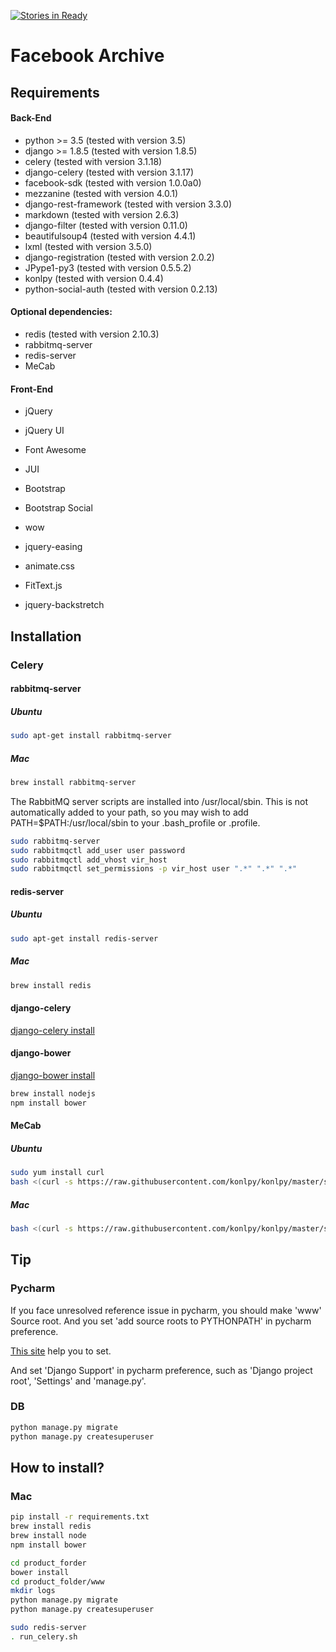 [![Stories in Ready](https://badge.waffle.io/egaoneko/fb_archive.png?label=ready&title=Ready)](https://waffle.io/egaoneko/fb_archive)

# Facebook Archive

## Requirements

#### Back-End

* python >= 3.5 (tested with version 3.5)
* django >= 1.8.5 (tested with version 1.8.5)
* celery (tested with version 3.1.18)
* django-celery (tested with version 3.1.17)
* facebook-sdk (tested with version 1.0.0a0)
* mezzanine (tested with version 4.0.1)
* django-rest-framework (tested with version 3.3.0)
* markdown (tested with version 2.6.3)
* django-filter (tested with version 0.11.0)
* beautifulsoup4 (tested with version 4.4.1)
* lxml (tested with version 3.5.0)
* django-registration (tested with version 2.0.2)
* JPype1-py3 (tested with version 0.5.5.2)
* konlpy (tested with version 0.4.4)
* python-social-auth (tested with version 0.2.13)

#### Optional dependencies:

* redis (tested with version 2.10.3)
* rabbitmq-server
* redis-server
* MeCab

#### Front-End

* jQuery
* jQuery UI
* Font Awesome
* JUI
* Bootstrap
* Bootstrap Social

* wow
* jquery-easing
* animate.css
* FitText.js
* jquery-backstretch

## Installation

### Celery

#### rabbitmq-server

##### Ubuntu

```bash
sudo apt-get install rabbitmq-server
```
##### Mac

```bash
brew install rabbitmq-server
```

The RabbitMQ server scripts are installed into /usr/local/sbin. This is not automatically added to your path, so you may wish to add
PATH=$PATH:/usr/local/sbin to your .bash_profile or .profile.

```bash
sudo rabbitmq-server
sudo rabbitmqctl add_user user password
sudo rabbitmqctl add_vhost vir_host
sudo rabbitmqctl set_permissions -p vir_host user ".*" ".*" ".*"
```


#### redis-server

##### Ubuntu

```bash
sudo apt-get install redis-server
```

##### Mac

```bash
brew install redis
```


#### django-celery

[django-celery install](http://docs.celeryproject.org/en/latest/django/first-steps-with-django.html#using-the-django-orm-cache-as-a-result-backend)


#### django-bower

[django-bower install](https://django-bower.readthedocs.org/en/latest/installation.html)

```bash
brew install nodejs
npm install bower
```

#### MeCab

##### Ubuntu

```bash
sudo yum install curl
bash <(curl -s https://raw.githubusercontent.com/konlpy/konlpy/master/scripts/mecab.sh)
```

##### Mac

```bash
bash <(curl -s https://raw.githubusercontent.com/konlpy/konlpy/master/scripts/mecab.sh)
```

## Tip

### Pycharm

If you face unresolved reference issue in pycharm, you should make 'www' Source root. And you set 'add source roots to PYTHONPATH' in pycharm preference.

[This site](http://stackoverflow.com/questions/21236824/unresolved-reference-issue-in-pycharm) help you to set.

And set 'Django Support' in pycharm preference, such as 'Django project root', 'Settings' and 'manage.py'.


### DB

```bash
python manage.py migrate
python manage.py createsuperuser
```


## How to install?

### Mac

```bash
pip install -r requirements.txt
brew install redis
brew install node
npm install bower

cd product_forder
bower install
cd product_folder/www
mkdir logs
python manage.py migrate
python manage.py createsuperuser

sudo redis-server
. run_celery.sh
```